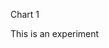 Chart 1

This is an experiment 
<div id="chart1"></div>
<script> 
var chart = c3.generate({

data: {
x: 'x',
columns: [
['both', 10],
['public', 17],
['staff', 31],
],

type : 'pie',
}

}); 
<script>


This is to see if I can make text appear below a chart
